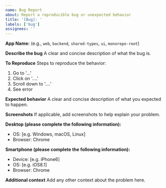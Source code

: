 ```yaml
---
name: Bug Report
about: Report a reproducible bug or unexpected behavior
title: '[Bug]: '
labels: ['bug']
assignees: ''
---
```


**App Name:** (e.g., `web`, `backend`, `shared-types`, `ui`, `monorepo-root`)

**Describe the bug**
A clear and concise description of what the bug is.

**To Reproduce**
Steps to reproduce the behavior:

1. Go to '...'
2. Click on '....'
3. Scroll down to '....'
4. See error

**Expected behavior**
A clear and concise description of what you expected to happen.

**Screenshots**
If applicable, add screenshots to help explain your problem.

**Desktop (please complete the following information):**

- OS: [e.g. Windows, macOS, Linux]
- Browser: Chrome

**Smartphone (please complete the following information):**

- Device: [e.g. iPhone6]
- OS: [e.g. iOS8.1]
- Browser: Chrome

**Additional context**
Add any other context about the problem here.
